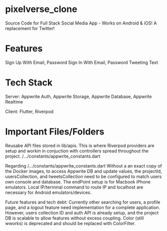 # pixelverse_clone

Source Code for Full Stack Social Media App - Works on Android & iOS!
A replacement for Twitter!

# Features
Sign Up With Email, Password
Sign In With Email, Password
Tweeting Text


# Tech Stack
Server: Appwrite Auth, Appwrite Storage, Appwrite Database, Appwrite Realtime

Client: Flutter, Riverpod

# Important Files/Folders
   Reusabe API files stored in lib/apis. This is where Riverpod providers are setup and workin in conjuction with controllers spread throughout the project. 
   /.../constants/appwrite_constants.dart

Regarding /.../constants/appwrite_constants.dart
Without a an exact copy of the Docker images, to access Appwrite DB and update values, the projectId, usersCollection, and tweetsCollection need to be configured to match users own console and database. 
The endPoint setup is for Macbook iPhone emulators. Local IP/terminal command to route IP and localhost are necessary for Android emulators/devices.


Future features and tech debt:
Currently other searching for users, a profile page, and a logout feature need implementation for a complete application. However, users collection ID and auth API is already setup, and the project DB is scalable to allow features without excess coupling. 
Color (still wworks) is deprecated and should be replaced with ColorFilter.

